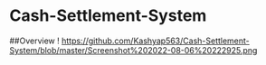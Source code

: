 # Cash-Settlement-System

##Overview
! https://github.com/Kashyap563/Cash-Settlement-System/blob/master/Screenshot%202022-08-06%20222925.png
